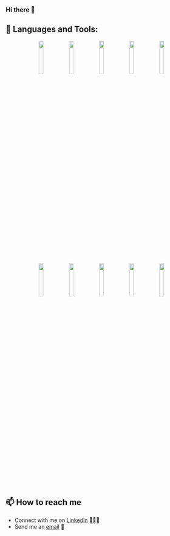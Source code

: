 ### Hi there 👋


## 🧰 Languages and Tools:

<p align="center">
<img width="15%" src="https://www.vectorlogo.zone/logos/java/java-ar21.svg" />
<img width="15%" src="https://www.vectorlogo.zone/logos/github/github-ar21.svg" />
<img width="15%" src="https://www.vectorlogo.zone/logos/git-scm/git-scm-ar21.svg" />
<img width="15%" src="https://www.vectorlogo.zone/logos/json/json-ar21.svg" />
<img width="15%" src="https://www.vectorlogo.zone/logos/w3c_xml/w3c_xml-ar21.svg" />
<br>
<img width="15%" src="https://upload.vectorlogo.zone/logos/apache_maven/images/bf250be6-ab7f-4191-b421-8d0acb1dc6e4.svg" />
<img width="15%" src="https://www.vectorlogo.zone/logos/jetbrains/jetbrains-ar21.svg" />
<img width="15%" src="https://www.vectorlogo.zone/logos/mysql/mysql-ar21.svg" />
<img width="15%" src="https://upload.vectorlogo.zone/logos/mockito/images/36c60459-46b2-46dd-87b7-5ed157df95d4.svg" />
<img width="15%" src="https://www.vectorlogo.zone/logos/hibernate/hibernate-ar21.svg" />
</p>

## 📫 How to reach me

- Connect with me on [LinkedIn](https://www.linkedin.com/in/oxana-peregud/) 👨🏻‍💻
- Send me an [email](mailto:ox.peregud@gmail.com) 📧
